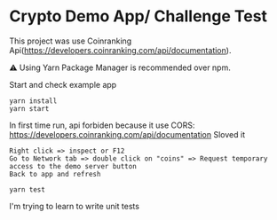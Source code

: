 # Crypto Demo App/ Challenge Test

This project was use Coinranking Api(https://developers.coinranking.com/api/documentation).

⚠️ Using Yarn Package Manager is recommended over npm.

Start and check example app

```shell
yarn install
yarn start
```

In first time run, api forbiden because it use CORS: https://developers.coinranking.com/api/documentation
Sloved it

```shell
Right click => inspect or F12
Go to Network tab => double click on "coins" => Request temporary access to the demo server button
Back to app and refresh
```

```shell
yarn test
```

I'm trying to learn to write unit tests

